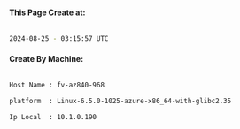 
   
#### This Page Create at:

```bash

2024-08-25 - 03:15:57 UTC

```

#### Create By Machine:

```bash

Host Name : fv-az840-968

platform  : Linux-6.5.0-1025-azure-x86_64-with-glibc2.35

Ip Local  : 10.1.0.190

```


